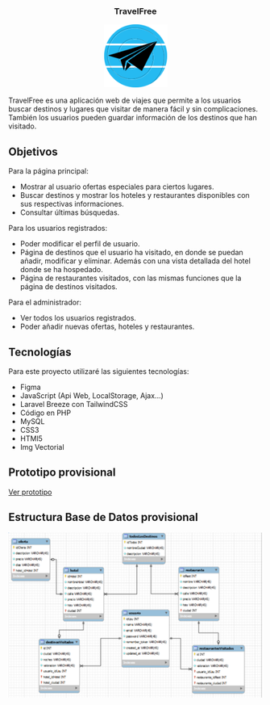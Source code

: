 <h3 align="center"> TravelFree </h3>
<p align="center"><img src="img/logo.png" width="125" alt="logo"></p>



<p> TravelFree es una aplicación web de viajes que permite a los usuarios buscar destinos y lugares que visitar de manera fácil y sin complicaciones. También los usuarios pueden guardar información de los destinos que han visitado. </p>

## Objetivos

Para la página principal:
- Mostrar al usuario ofertas especiales para ciertos lugares.
- Buscar destinos y mostrar los hoteles y restaurantes disponibles con sus respectivas informaciones.
- Consultar últimas búsquedas.

Para los usuarios registrados:
- Poder modificar el perfil de usuario.
- Página de destinos que el usuario ha visitado, en donde se puedan añadir, modificar y eliminar. Además con una vista detallada del hotel donde se ha hospedado.
- Página de restaurantes visitados, con las mismas funciones que la página de destinos visitados.


Para el administrador:
- Ver todos los usuarios registrados.
- Poder añadir nuevas ofertas, hoteles y restaurantes.

## Tecnologías

Para este proyecto utilizaré las siguientes tecnologías:
- Figma
- JavaScript (Api Web, LocalStorage, Ajax...)
- Laravel Breeze con TailwindCSS
- Código en PHP
- MySQL
- CSS3
- HTMl5
- Img Vectorial

## Prototipo provisional
 [Ver prototipo](https://www.figma.com/proto/F0bzfzMPLN13VJRvaO8vN8/Prototipo-provisional?node-id=1-2&scaling=scale-down)

## Estructura Base de Datos provisional
<img src="img/esquema.png" width="700" alt="esquema">
